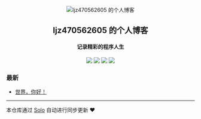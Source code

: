 <p align="center"><img alt="ljz470562605 的个人博客" src="https://static.b3log.org/images/brand/solo-32.png"></p><h2 align="center">
ljz470562605 的个人博客
</h2>

<h4 align="center">记录精彩的程序人生</h4>
<p align="center"><a title="ljz470562605 的个人博客" target="_blank" href="https://github.com/ljz470562605/solo-blog"><img src="https://img.shields.io/github/last-commit/ljz470562605/solo-blog.svg?style=flat-square&color=FF9900"></a>
<a title="GitHub repo size in bytes" target="_blank" href="https://github.com/ljz470562605/solo-blog"><img src="https://img.shields.io/github/repo-size/ljz470562605/solo-blog.svg?style=flat-square"></a>
<a title="Solo Version" target="_blank" href="https://github.com/b3log/solo/releases"><img src="https://img.shields.io/badge/solo-3.6.3-f1e05a.svg?style=flat-square&color=blueviolet"></a>
<a title="Hits" target="_blank" href="https://github.com/b3log/hits"><img src="https://hits.b3log.org/ljz470562605/solo-blog.svg"></a></p>

### 最新

* [世界，你好！](http://jzjzgo.com/hello-solo)



---

本仓库通过 [Solo](https://github.com/b3log/solo) 自动进行同步更新 ❤️ 